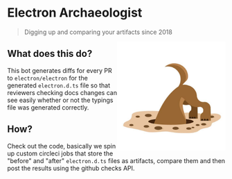 # Electron Archaeologist

> Digging up and comparing your artifacts since 2018

<img align="right" height="250px" src="./design/logo.jpg">

## What does this do?

This bot generates diffs for every PR to `electron/electron` for the generated
`electron.d.ts` file so that reviewers checking docs changes can see easily
whether or not the typings file was generated correctly.

## How?

Check out the code, basically we spin up custom circleci jobs that store the
"before" and "after" `electron.d.ts` files as artifacts, compare them and then
post the results using the github checks API.
